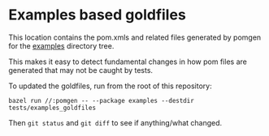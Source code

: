# Examples based goldfiles

This location contains the pom.xmls and related files generated by pomgen for the [examples](../examples) directory tree.

This makes it easy to detect fundamental changes in how pom files are generated that may not be caught by tests.

To updated the goldfiles, run from the root of this repository:

```
bazel run //:pomgen -- --package examples --destdir tests/examples_goldfiles
```

Then `git status` and `git diff` to see if anything/what changed.
